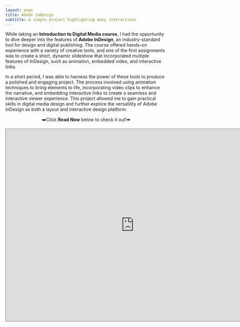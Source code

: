 ```yaml
---
layout: page
title: Adobe inDesign
subtitle: A simple project highlighting many interactives
---
```


While taking an **Introduction to Digital Media course**, I had the opportunity to dive deeper into the features of **Adobe InDesign**, an industry-standard tool for design and digital publishing. The course offered hands-on experience with a variety of creative tools, and one of the first assignments was to create a short, dynamic slideshow that incorporated multiple features of InDesign, such as animation, embedded video, and interactive links.

In a short period, I was able to harness the power of these tools to produce a polished and engaging project. The process involved using animation techniques to bring elements to life, incorporating video clips to enhance the narrative, and embedding interactive links to create a seamless and interactive viewer experience. This project allowed me to gain practical skills in digital media design and further explore the versatility of Adobe InDesign as both a layout and interactive design platform.

<p style="text-align: center;">➡️Click <strong>Read Now</strong> below to check it out!⬅️</p>

<div style="text-align: center;">
    <iframe style="border: 1px solid #777;" 
        src="https://indd.adobe.com/embed/87bcf18c-2df1-4681-9616-0c509bb48a19?startpage=1&allowFullscreen=true" 
        width="800px" height="600px" frameborder="0" allowfullscreen="">
    </iframe>
</div>


<!--
ORIGINALLY AT THE TOP, BELOW SHARE-IMG:
tags: [books, test]
author: Sharon Smith and Barry Simpson

{% raw %}
<iframe src="https://indd.adobe.com/view/87bcf18c-2df1-4681-9616-0c509bb48a19" width="100%" height="800px"></iframe>
{% endraw %}
-->
<!--
Responsive embed code
<div style="position:relative; padding-bottom:56.25%; height:0; overflow:hidden; max-width:100%; height:auto;">
    <iframe src="https://indd.adobe.com/view/87bcf18c-2df1-4681-9616-0c509bb48a19" style="position:absolute; top:0; left:0; width:100%; height:100%;" frameborder="0"></iframe>
</div>
-->
